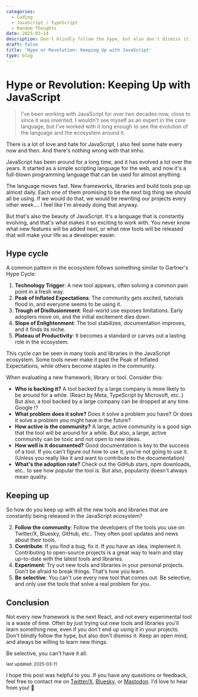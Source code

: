 ```yaml
---
categories:
  - Coding
  - JavaScript / TypeScript
  - Random Thoughts
date: 2025-03-14
description: Don't blindly follow the hype, but also don't dismiss it.
draft: false
title: 'Hype or Revolution: Keeping Up with JavaScript'
type: blog
---
```


# Hype or Revolution: Keeping Up with JavaScript

> I've been working with JavaScript for over two decades now, close to since it was invented. I wouldn't see myself as an expert in the core language, but I've worked with it long enough to see the evolution of the language and the ecosystem around it.

There is a lot of love and hate for JavaScript, I also feel some hate every now and then. And there's nothing wrong with that imho.

JavaScript has been around for a long time, and it has evolved a lot over the years. It started as a simple scripting language for the web, and now it's a full-blown programming language that can be used for almost anything.

The language moves fast. New frameworks, libraries and build tools pop up almost daily. Each one of them promising to be the next big thing we should all be using. If we would do that, we would be rewriting our projects every other week.... I feel like I'm already doing that anyway.

But that's also the beauty of JavaScript. It's a language that is constantly evolving, and that's what makes it so exciting to work with. You never know what new features will be added next, or what new tools will be released that will make your life as a developer easier.

## Hype cycle

A common pattern in the ecosystem follows something similar to Gartner's Hype Cycle:

1. **Technology Trigger**: A new tool appears, often solving a common pain point in a fresh way.
2. **Peak of Inflated Expectations**: The community gets excited, tutorials flood in, and everyone seems to be using it.
3. **Trough of Disillusionment**: Real-world use exposes limitations. Early adopters move on, and the initial excitement dies down.
4. **Slope of Enlightenment**: The tool stabilizes, documentation improves, and it finds its niche.
5. **Plateau of Productivity**: It becomes a standard or carves out a lasting role in the ecosystem.

This cycle can be seen in many tools and libraries in the JavaScript ecosystem. Some tools never make it past the Peak of Inflated Expectations, while others become staples in the community.

When evaluating a new framework, library or tool. Consider this:

- **Who is backing it?** A tool backed by a large company is more likely to be around for a while. (React by Meta, TypeScript by Microsoft, etc..) But also, a tool backed by a large company can be dropped at any time. Google !?
- **What problem does it solve?** Does it solve a problem you have? Or does it solve a problem you might have in the future?
- **How active is the community?** A large, active community is a good sign that the tool will be around for a while. But also, a large, active community can be toxic and not open to new ideas.
- **How well is it documented?** Good documentation is key to the success of a tool. If you can't figure out how to use it, you're not going to use it. (Unless you really like it and want to contribute to the documentation)
- **What's the adoption rate?** Check out the GitHub stars, npm downloads, etc.. to see how popular the tool is. But also, popularity doesn't always mean quality.

## Keeping up

So how do you keep up with all the new tools and libraries that are constantly being released in the JavaScript ecosystem?

2. **Follow the community**: Follow the developers of the tools you use on Twitter/X, Bluesky, GitHub, etc.. They often post updates and news about their tools.
3. **Contribute**: If you find a bug, fix it. If you have an idea, implement it. Contributing to open-source projects is a great way to learn and stay up-to-date with the latest tools and libraries.
4. **Experiment**: Try out new tools and libraries in your personal projects. Don't be afraid to break things. That's how you learn.
5. **Be selective**: You can't use every new tool that comes out. Be selective, and only use the tools that solve a real problem for you.

## Conclusion

Not every new framework is the next React, and not every experimental tool is a waste of time. Often by just trying out new tools and libraries you'll learn something new, even if you don't end up using it in your projects. Don't blindly follow the hype, but also don't dismiss it. Keep an open mind, and always be willing to learn new things.

Be selective, you can't have it all.

<sub>last updated: 2025-03-11</sub>

I hope this post was helpful to you.
If you have any questions or feedback, feel free to contact me on
[Twitter/X](https://x.com/jvwissen),
[Bluesky](https://bsky.app/profile/jeroenvanwissen.nl), or
[Mastodon](https://mastodon.social/@jeroenvanwissen). I'd love to hear
from you! 🚀
